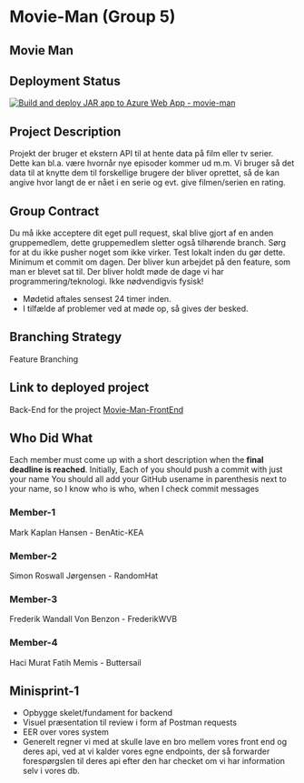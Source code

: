 # Movie-Man (Group 5)

## Movie Man

## Deployment Status
[![Build and deploy JAR app to Azure Web App - movie-man](https://github.com/Buttersail/movie-man/actions/workflows/main_movie-man.yml/badge.svg)](https://github.com/Buttersail/movie-man/actions/workflows/main_movie-man.yml)

## Project Description
Projekt der bruger et ekstern API til at hente data på film eller tv serier. Dette kan bl.a. være hvornår nye episoder kommer ud m.m.
Vi bruger så det data til at knytte dem til forskellige brugere der bliver oprettet, så de kan angive hvor langt de er nået i en serie og evt. give filmen/serien
en rating.

## Group Contract
Du må ikke acceptere dit eget pull request, skal blive gjort af en anden gruppemedlem, dette gruppemedlem sletter også tilhørende branch.
Sørg for at du ikke pusher noget som ikke virker. Test lokalt inden du gør dette.
Minimum et commit om dagen.
Der bliver kun arbejdet på den feature, som man er blevet sat til.
Der bliver holdt møde de dage vi har programmering/teknologi. Ikke nødvendigvis fysisk!
 - Mødetid aftales sensest 24 timer inden.
 - I tilfælde af problemer ved at møde op, så gives der besked.

## Branching Strategy 
Feature Branching

## Link to deployed project
Back-End for the project [Movie-Man-FrontEnd](https://github.com/FrederikWVB/movie-man-frontend)

## Who Did What
Each member must come up with a short description when the **final deadline is reached**.
Initially, Each of you should push a commit with just your name
You should all add your GitHub usename in parenthesis next to your name, so I know who is who, when I check commit messages

### Member-1
Mark Kaplan Hansen - BenAtic-KEA

### Member-2
Simon Roswall Jørgensen - RandomHat

### Member-3
Frederik Wandall Von Benzon - FrederikWVB

### Member-4
Haci Murat Fatih Memis - Buttersail

## Minisprint-1
- Opbygge skelet/fundament for backend 
- Visuel præsentation til review i form af Postman requests 
- EER over vores system 
- Generelt regner vi med at skulle lave en bro mellem vores front end og deres api, ved at vi kalder vores egne endpoints, der så forwarder forespørgslen til deres api efter den har checket om vi har information selv i vores db. 
